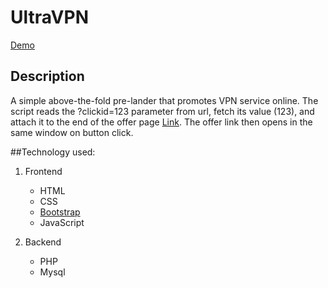 # UltraVPN
[Demo](http://elemson.com/ultravpn/#)

## Description
A simple above-the-fold pre-lander that promotes VPN service online.
The script reads the ?clickid=123 parameter from url,
fetch its value (123), and attach it to the end of the offer page [Link](https://track.ultravpn.com/5d02892a4faea/click/123). The offer link then opens in the same window on button click.

##Technology used:
1. Frontend
    - HTML
    - CSS
    - [Bootstrap](https://getbootstrap.com/)
    - JavaScript

2. Backend
    - PHP 
    - Mysql
